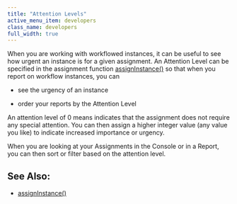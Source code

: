```yaml
---
title: "Attention Levels"
active_menu_item: developers
class_name: developers
full_width: true
---
```



When you are working with workflowed instances, it can be useful to see how urgent an instance is for a given assignment. An Attention Level can be specified in the assignment function [assignInstance()](../../../scripting-apis/client-api/workflow-functions/assigninstance) so that when you report on workflow instances, you can

 - see the urgency of an instance

 - order your reports by the Attention Level

An attention level of 0 means indicates that the assignment does not require any special attention. You can then assign a higher integer value (any value you like) to indicate increased importance or urgency.

When you are looking at your Assignments in the Console or in a Report, you can then sort or filter based on the attention level.

## See Also:

 - [assignInstance()](../../../scripting-apis/client-api/workflow-functions/assigninstance)

